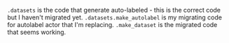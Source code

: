 `.datasets` is the code that generate auto-labeled - this is the correct code but I haven't migrated yet.
`.datasets.make_autolabel` is my migrating code for autolabel actor that I'm replacing.
`.make_dataset` is the migrated code that seems working.
